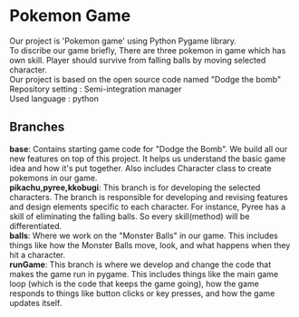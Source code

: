 # Pokemon Game
Our project is 'Pokemon game' using Python Pygame library.<br> 
To discribe our game briefly, There are three pokemon in game which has own skill. Player should survive from falling balls by moving selected character.<br>
Our project is based on the open source code named "Dodge the bomb"<br>
Repository setting : Semi-integration manager<br>
Used language : python<br>
## Branches <br>
**base**: Contains starting game code for "Dodge the Bomb". We build all our new features on top of this project. It helps us understand the basic game idea and how it's put together. Also includes Character class to create pokemons in our game.<br>
**pikachu,pyree,kkobugi**: This branch is for developing the selected characters. The branch is responsible for developing and revising features and design elements specific to each character. For instance, Pyree has a skill of eliminating the falling balls. So every skill(method) will be differentiated.<br>
**balls**: Where we work on the "Monster Balls" in our game. This includes things like how the Monster Balls move, look, and what happens when they hit a character.<br>
**runGame**: This branch is where we develop and change the code that makes the game run in pygame. This includes things like the main game loop (which is the code that keeps the game going), how the game responds to things like button clicks or key presses, and how the game updates itself.<br>

